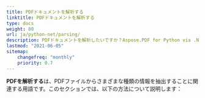 ```yaml
---
title: PDFドキュメントを解析する
linktitle: PDFドキュメントを解析する
type: docs
weight: 80
url: ja/python-net/parsing/
description: PDFドキュメントを解析したいですか？Aspose.PDF for Python via .NETを使用したさまざまなPDFデータ抽出方法を発見してください。
lastmod: "2021-06-05"
sitemap:
    changefreq: "monthly"
    priority: 0.7
---
```


**PDFを解析する**は、PDFファイルからさまざまな種類の情報を抽出することに関連する用語です。このセクションでは、以下の方法について説明します：